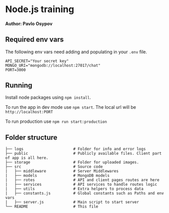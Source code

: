 # Node.js training
#### Author: Pavlo Osypov

## Required env vars

The following env vars need adding and populating in your `.env` file.
```dotenv
API_SECRET="Your secret key"
MONGO_URI="mongodb://localhost:27017/chat"
PORT=3000
```
## Running

Install node packages using `npm install`.

To run the app in dev mode use `npm start`. The local url will be `http://localhost:PORT`

To run production use `npm run start:production`

## Folder structure

```
├── logs                      # Folder for info and error logs
├── public                    # Publicly available files. Client part of app is all here.
├── storage                   # Folder for uploaded images.
├── src                       # Source code
|   ├── middleware            # Server Middlewares
|   ├── models                # MongoDB models
|   ├── rotes                 # API and client pages routes are here
|   ├── services              # API services to handle routes logic
|   ├── utils                 # Extra helpers to process data
|   ├── constants.js          # Global constants such as Paths and env vars
|   ├── server.js             # Main script to start server
└── README                    # This file
```
